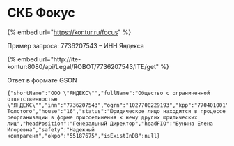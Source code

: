 # СКБ Фокус

{% embed url="https://kontur.ru/focus" %}

Пример запроса: 7736207543 – ИНН Яндекса

{% embed url="http://ite-kontur:8080/api/Legal/ROBOT/7736207543/ITE/get" %}

Ответ в формате GSON



```
{"shortName":"ООО \"ЯНДЕКС\"","fullName":"Общество с ограниченной ответственностью \"ЯНДЕКС\"","inn":"7736207543","ogrn":"1027700229193","kpp":"770401001","zipCode":"119021","region":"Москва","regionTopo":"город","city":"false","street":"Льва Толстого","house":"16","status":"Юридическое лицо находится в процессе реорганизации в форме присоединения к нему других юридических лиц","headPosition":"Генеральный Директор","headFIO":"Бунина Елена Игоревна","safety":"Надежный контрагент","okpo":"55187675","isExistInDB":null}
```
